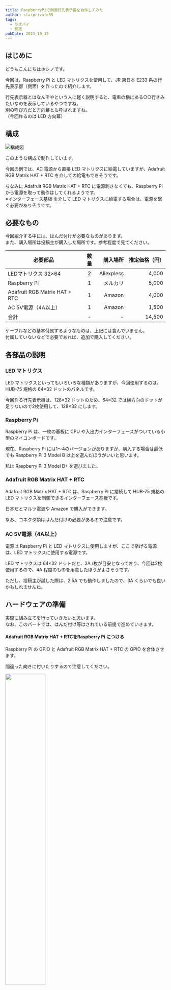 ```yaml
---
title: RaspberryPiで側面行先表示器を自作してみた
author: starprivate55
tags:
  - ラズパイ
  - 鉄道 
pubDate: 2023-10-15
---
```


## はじめに

どうもこんにちはホシノです。

今回は、Raspberry Pi と LED マトリクスを使用して、JR 東日本 E233 系の行先表示器（側面）を作ったので紹介します。

行先表示器とはなんぞやという人に軽く説明すると、電車の横にある○○行きみたいなのを表示しているやつですね。  
別の呼び方だと方向幕とも呼ばれますね。  
（今回作るのは LED 方向幕）

## 構成

![構成図](https://cdn.tgrgroup.jp/images/9D23F41A-F173-5D5B-6882-F79DC5D62AD5.webp)

このような構成で制作しています。

今回の例では、AC 電源から直接 LED マトリクスに給電していますが、Adafruit RGB Matrix HAT + RTC を介しての給電もできそうです。

ちなみに Adafruit RGB Matrix HAT + RTC に電源刺さなくても、Raspberry Pi から電源を取って動作はしてくれるようです。  
※インターフェース基板 を介して LED マトリクスに給電する場合は、電源を繋ぐ必要がありそうです。

## 必要なもの

今回紹介する中には、はんだ付けが必要なものがあります。  
また、購入場所は投稿主が購入した場所です。参考程度で見てください。

| 必要部品 | 数量 | 購入場所 | 推定価格（円） |  
| ---- | :----: | ----: | ----: |
| LEDマトリクス 32×64 | 2 | Aliexpless | 4,000 |  
| Raspberry Pi | 1 | メルカリ | 5,000 |  
| Adafruit RGB Matrix HAT + RTC | 1 | Amazon | 4,000 |  
| AC 5V電源（4A以上） | 1 | Amazon | 1,500 |  
| 合計 | - | - | 14,500 |

ケーブルなどの基本付属するようなものは、上記には含んでいません。  
付属していないなどで必要であれば、追加で購入してください。

## 各部品の説明

### LED マトリクス
LED マトリクスといってもいろいろな種類がありますが、今回使用するのは、HUB-75 規格の 64×32 ドットのパネルです。

今回作る行先表示機は、128×32 ドットのため、64×32 では横方向のドットが足りないので2枚使用して、128×32 にします。

### Raspberry Pi
Raspberry Pi は、一枚の基板に CPU や入出力インターフェースがついている小型のマイコンボードです。

現在、Raspberry Pi には1～4のバージョンがありますが、購入する場合は最低でも Raspberry Pi 3 Model B 以上を選んだほうがいいと思います。

私は Raspberry Pi 3 Model B+ を選びました。

### Adafruit RGB Matrix HAT + RTC
Adafruit RGB Matrix HAT + RTC は、Raspberry Pi に接続して HUB-75 規格の LED マトリクスを制御できるインターフェース基板です。

日本だとマルツ電波や Amazon で購入ができます。

なお、コネクタ類ははんだ付けの必要があるので注意です。

### AC 5V電源（4A以上）
電源は Raspberry Pi と LED マトリクスに使用しますが、ここで挙げる電源は、LED マトリクスに使用する電源です。

LED マトリクスは 64×32 ドットだと、2A /枚が目安となっており、今回は2枚使用するので、4A 程度のものを用意したほうがよさそうです。

ただし、投稿主が試した際は、2.5A でも動作しましたので、3A くらいでも良いかもしれませんね。


## ハードウェアの準備

実際に組み立てを行っていきたいと思います。  
なお、このパートでは、はんだ付け等はされている前提で進めていきます。

#### Adafruit RGB Matrix HAT + RTCをRaspberry Pi につける

Raspberry Pi の GPIO と Adafruit RGB Matrix HAT + RTC の GPIO を合体させます。

間違った向きに付いたりするので注意してください。

<img src="https://cdn.tgrgroup.jp/images/41EEC79C-5388-04BF-00D5-8A2C9E8D059C.webp" width="50%">

#### LEDマトリクスをRaspberry Piと接続する

LED マトリクスに付属している 16pin フラットケーブルを、LED マトリクス二枚同士とインターフェース基板の HUB75 のコネクタにつなぎます。

LEDマトリクスには入力用と出力用のコネクタに分かれています。  
基板にプリントされている矢印の向きにデータが流れるので、矢印が向いている先が出力用、その反対が入力用だと考えてください（パネルによってはプリントされていません）。

#### LEDマトリクスに5Vを流す

AC 5V 電源（4A 以上）からプラスマイナスを、取り付属した電源用ケーブルにつなぎます。

このときプラスマイナスを間違えるとLEDマトリクスの故障につながるので注意してください。  
テスターなんかで調べるといいでしょう。

#### Raspberry Piに各種ケーブルを接続する

HDMI ケーブルや LAN ケーブル、キーボード、マウスなどを接続する。

## ソフトウェアの準備

ソフトウェアの準備を進めます。  
Raspberry Pi に必要な Micro SD カードを準備してください。

### Raspberry Pi OSを導入する

今回は Raspberry Pi OS を導入しますが、既に導入している場合はここはスキップで構いません。  
また、導入方法は他の記事詳しく解説されてるので、ここではざっと説明します。

#### Imagerのインストール

お使いのPCで Raspberry Pi 公式サイトの[ダウンロードページ](https://www.raspberrypi.com/software/)から、お使いの OS（Windows,Mac,Ubuntu）から選択してimagerをインストールしてください。

#### Raspberry Pi OSをSDカードにインストール

1. 8GB 以上の Micro SD カードをPCに接続して、Raspberry Pi Imager を開いてください。

2. 「OS を選ぶ」から一番上の Raspberry Pi OS を選んでください。

3. 「ストレージを選ぶ」から先ほど接続した Micro SD カードを選択します。<br>書き込み先のストレージのデータはすべて削除されるので、間違えないように注意してください。

4. 「書き込む」をクリックしてください。<br>確認ダイアログが表示されるので「はい」を選択してください。

5. 「Raspberry Pi OS（32bit）は○○に書き込まれました。」と出れば成功です。

### flickLEDとrpi-rgb-led-matrixをインストール

#### flickLEDをクローンする

今回は、[acela86](https://github.com/acela86)さんの[flickLED](https://github.com/acela86/flickLED)をクローンするのですが、Python3では動作しません。  
Python2にダウングレードする方法もあるようですが、めんどくさいので今回は TGR Group の技術部の方が、flickLED を Python3 でも動くように書き換えてくれたので、それを使います。

下記のコマンドを実行し、Raspberry Pi にレポジトリをクローンします。
```bash
git clone https://github.com/TGR-Group/flickLED.git
cd flickLED
pip3 install -U -r requirements.txt
```
クローンしたディレクトリ内で下記のコマンドを実行し、Python のスクリプトファイルに実行権限を付与します。
```bash
sudo chmod u+x *.py
sudo chmod a+x ./cgi-bin/*.py
```


#### rpi-rgb-led-matrix をインストールする
Adafruitのサイトにある[Driving Matrices](https://learn.adafruit.com/adafruit-rgb-matrix-plus-real-time-clock-hat-for-raspberry-pi/driving-matrices)の `Step 6. Log into your Pi to install and run software` に沿ってインストールしていきます。

下記のコマンドを実行し、rpi-legb-led-matrix をインストールします。
```bash
curl https://raw.githubusercontent.com/adafruit/Raspberry-Pi-Installer-Scripts/main/rgb-matrix.sh > rgb-matrix.sh
sudo bash rgb-matrix.sh
```

## ソフトウェアの実行

#### 起動させる
クローンしたディレクトリ内で下記のコマンドを実行し、ソフトウェアを起動させます。
```bash
sudo python3 app.py
```

起動すると［ 普通｜前橋 ］が表示されます。  

#### 操作する
WEBブラウザ上で、Raspberry Pi（ポート番号：8000）にアクセスすると、操作ができる画面に移動できます。（デフォルトURL：`http://raspberrypi.local:8000`）

## まとめ

今回は行先表示器を制作してみました。  
以前から X (Twitter) などで見かけて気になっていたので、今回制作することができてとてもうれしいです。

少しいじれば、他にも新たに幕を追加もできるのでみんなもやってみてね。  
また進展があればまた別の記事で紹介します。
